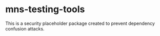 # mns-testing-tools

This is a security placeholder package created to prevent dependency confusion attacks.